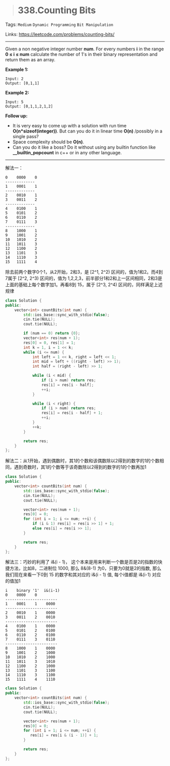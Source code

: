 > # 338.Counting Bits

Tags: `Medium` `Dynamic Programming` `Bit Manipulation`

Links: https://leetcode.com/problems/counting-bits/

-------

Given a non negative integer number **num**. For every numbers **i** in the range **0 ≤ i ≤ num** calculate the number of 1's in their binary representation and return them as an array.

**Example 1:**

```
Input: 2
Output: [0,1,1]
```

**Example 2:**

```
Input: 5
Output: [0,1,1,2,1,2]
```

**Follow up:**

- It is very easy to come up with a solution with run time **O(n\*sizeof(integer))**. But can you do it in linear time **O(n)** /possibly in a single pass?
- Space complexity should be **O(n)**.
- Can you do it like a boss? Do it without using any builtin function like **__builtin_popcount** in c++ or in any other language.

------

解法一：

```
0    0000    0
-------------
1    0001    1
-------------
2    0010    1
3    0011    2
-------------
4    0100    1
5    0101    2
6    0110    2
7    0111    3
-------------
8    1000    1
9    1001    2
10   1010    2
11   1011    3
12   1100    2
13   1101    3
14   1110    3
15   1111    4
```

除去前两个数字0个1，从2开始，2和3，是 [2^1, 2^2) 区间的，值为1和2。而4到7属于 [2^2, 2^3) 区间的，值为 1,2,2,3，前半部分1和2和上一区间相同，2和3是上面的基础上每个数字加1。再看8到 15，属于 [2^3, 2^4) 区间的，同样满足上述规律

```c++
class Solution {
public:
    vector<int> countBits(int num) {
        std::ios_base::sync_with_stdio(false);
        cin.tie(NULL);
        cout.tie(NULL);

        if (num == 0) return {0};
        vector<int> res(num + 1);
        res[0] = 0, res[1] = 1;
        int k = 1, i = 1 << k;
        while (i <= num) {
            int left = 1 << k, right = left << 1;
            int mid = left + ((right - left) >> 1);
            int half = (right - left) >> 1;

            while (i < mid) {
                if (i > num) return res;
                res[i] = res[i - half];
                ++i;
            }

            while (i < right) {
                if (i > num) return res;
                res[i] = res[i - half] + 1;
                ++i;
            }
            ++k;
        }

        return res;
    }
};
```

解法二：从1开始，遇到偶数时，其1的个数和该偶数除以2得到的数字的1的个数相同，遇到奇数时，其1的个数等于该奇数除以2得到的数字的1的个数再加1

```c++
class Solution {
public:
    vector<int> countBits(int num) {
        std::ios_base::sync_with_stdio(false);
        cin.tie(NULL);
        cout.tie(NULL);

        vector<int> res(num + 1);
        res[0] = 0;
        for (int i = 1; i <= num; ++i) {
            if (i & 1) res[i] = res[i >> 1] + 1;
            else res[i] = res[i >> 1];
        }

        return res;
    }
};
```

解法三：巧妙的利用了 i&(i - 1)， 这个本来是用来判断一个数是否是2的指数的快捷方法，比如8，二进制位 1000, 那么 8&(8-1) 为0，只要为0就是2的指数, 那么我们现在来看一下0到 15 的数字和其对应的 i&(i - 1) 值, 每个i值都是 i&(i-1) 对应的值加1

```
i    binary '1'  i&(i-1)
0    0000    0
-----------------------
1    0001    1    0000
-----------------------
2    0010    1    0000
3    0011    2    0010
-----------------------
4    0100    1    0000
5    0101    2    0100
6    0110    2    0100
7    0111    3    0110
-----------------------
8    1000    1    0000
9    1001    2    1000
10   1010    2    1000
11   1011    3    1010
12   1100    2    1000
13   1101    3    1100
14   1110    3    1100
15   1111    4    1110
```

```c++
class Solution {
public:
    vector<int> countBits(int num) {
        std::ios_base::sync_with_stdio(false);
        cin.tie(NULL);
        cout.tie(NULL);

        vector<int> res(num + 1);
        res[0] = 0;
        for (int i = 1; i <= num; ++i) {
           res[i] = res[i & (i - 1)] + 1;
        }

        return res;
    }
};
```


